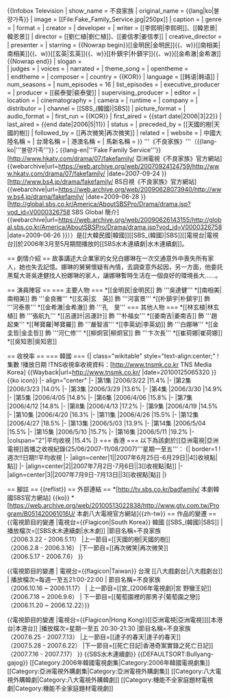 {{Infobox Television
| show_name         = 不良家族
| original_name      = {{lang|ko|불량가족}}
| image                = [[File:Fake_Family_Service.jpg|250px]]
| caption              = 
| genre                = 
| format               = 
| creator              = 
| developer            = 
| writer               = [[李熙明|李熙明]]、[[韓恩景|韓恩景]]
| director             = [[劉仁植|劉仁植]]、[[姜信孝|姜信孝]]
| creative_director    = 
| presenter            = 
| starring             = {{Nowrap begin}}[[金明民|金明民]]{{、w}}[[南相美|南相美]]{{、w}}[[玄英|玄英]]{{、w}}[[朴鎮宇|朴鎮宇]]{{、w}}[[金希澈|金希澈]]{{Nowrap end}}
| slogan               =  
| judges               = 
| voices               = 
| narrated             = 
| theme_song           = 
| opentheme            =  
| endtheme             = 
| composer             = 
| country              = {{KOR}}
| language             = [[韩语|韩语]]
| num_seasons          = 
| num_episodes         = 16 
| list_episodes        = 
| executive_producer   = 
| producer             = [[裴泰燮|裴泰燮]]
| supervising_producer = 
| editor               = 
| location             = 
| cinematography       = 
| camera               = 
| runtime              = 
| company              = 
| distributor          = 
| channel              = [[SBS_(韓國)|SBS]]
| picture_format       = 
| audio_format         = 
| first_run            = {{KOR}}
| first_aired          = {{start date|2006|3|22}}
| last_aired           = {{end date|2006|5|11}}
| status               = 
| preceded_by          = [[天國的樹|天國的樹]]
| followed_by          = [[再次微笑|再次微笑]]
| related              = 
| website              = 
| 中國大陸名稱 = 
| 台灣名稱   = 
| 港澳名稱   = 
| 馬新名稱   = 
}}
'''《不良家族》'''（{{lang-ko|'''불량가족'''}}；{{lang-en|'''Fake Family Service'''}}<ref>[http://www.hkatv.com/drama/07/fakefamily/ 亞洲電視《不良家族》官方網站] {{webarchive|url=https://web.archive.org/web/20070924124759/http://www.hkatv.com/drama/07/fakefamily/ |date=2007-09-24 }}</ref><ref>[http://www.bs4.jp/drama/fakefamily/ BS日視《不良家族》官方網站] {{webarchive|url=https://web.archive.org/web/20090628073940/http://www.bs4.jp/drama/fakefamily/ |date=2009-06-28 }}</ref><ref>[http://global.sbs.co.kr/America/AboutSBSPro/Drama/drama.jsp?vod_id=V0000326758 SBS Global 簡介] {{webarchive|url=https://web.archive.org/web/20090626143155/http://global.sbs.co.kr/America/AboutSBSPro/Drama/drama.jsp?vod_id=V0000326758 |date=2009-06-26 }}</ref>〕）是[[大韓民國|韓國]][[SBS_(韓國)|SBS]][[電視台|電視台]]於2006年3月至5月期間播放的[[SBS水木連續劇|水木連續劇]]。

== 劇情介紹 ==
故事講述大企業家的女兒白娜琳在一次交通意外中喪失所有家人，她也失去記憶。娜琳的舅舅懷疑有內情，去調查意外起因，另一方面，他委託黑幫大哥吳達健找人扮娜琳的家人，讓娜琳暫時生活在一個良好的環境長大……。

== 演員陣容 ==
=== 主要人物 ===
*[[金明民|金明民]] 飾 '''吳達健'''
*[[南相美|南相美]] 飾 '''金良雅'''
*[[玄英|玄　英]] 飾 '''河富景'''
*[[朴鎮宇|朴鎮宇]] 飾 '''河泰景'''
*[[金希澈|金希澈]] 飾 '''孔　旻'''
=== 其他人物 ===
*[[林玄植|林玄植]] 飾 '''張航九'''
*[[呂運計|呂運計]] 飾 '''朴福女'''
*[[姜南吉|姜南吉]] 飾 '''趙起東'''
*[[琴寶羅|琴寶羅]] 飾 '''嚴智淑'''
*[[李英幼|李英幼]] 飾 '''白娜琳'''
*[[金圭哲|金圭哲]] 飾 '''河仁修'''
*[[柳炯官|柳炯官]] 飾 '''卞次長'''
*[[崔荷娜|崔荷娜]]
*[[吳知恩|吳知恩]]

== 收視率 ==
=== 韓國 ===
{| class="wikitable" style="text-align:center;"
!集數
!播放日期
!TNS收視率<ref>收視資料：[http://www.tnsmk.co.kr TNS Media Korea] {{Wayback|url=http://www.tnsmk.co.kr/ |date=20100125065320 }} {{ko icon}}</ref>
|- align="center"
|-
|第1集
|2006/3/22
|11.4%
|-
|第2集
|2006/3/23
|14.0%
|-
|第3集
|2006/3/29
|13.6%
|-
|第4集
|2006/3/30
|14.9%
|-
|第5集
|2006/4/05
|14.8%
|-
|第6集
|2006/4/06
|15.8%
|-
|第7集
|2006/4/12
|14.8%
|-
|第8集
|2006/4/13
|17.2%
|-
|第9集
|2006/4/19
|14.5%
|-
|第10集
|2006/4/20
|16.3%
|-
|第11集
|2006/4/26
|15.5%
|-
|第12集
|2006/4/27
|18.5%
|-
|第13集
|2006/5/03
|13.9%
|-
|第14集
|2006/5/04
|15.5%
|-
|第15集
|2006/5/10
|15.7%
|-
|第16集
|2006/5/11
|19.2%
|-
|colspan="2"|平均收視
|15.4%
|}
=== 香港 ===
以下為該劇於[[亞洲電視|亞洲電視]]首播之收視紀錄(25/06/2007-11/08/2007)'''星期一至五'''：
{| border=1
!週次!!日期!!平均收視
|-
|align=center|1||2007年6月25日-6月29日||4[[收視點|點]]
|-
|align=center|2||2007年7月2日-7月6日||3[[收視點|點]]
|-
|align=center|3||2007年7月9日-7月13日||3[[收視點|點]]
|}

== 腳註 ==
{{reflist}}
== 外部連結 ==
*[http://tv.sbs.co.kr/badfamily/ 本劇韓國SBS官方網站] {{ko}}
*[https://web.archive.org/web/20100513022838/http://www.gtv.com.tw/Program/B051420061016U/ 本劇八大電視官方網站]{{zh-tw}}
== 作品的變遷 ==
{{電視節目的變遷
|電視台={{Flagicon|South Korea}} 韓國 [[SBS_(韓國)|SBS]]
|播放檔次=[[SBS水木連續劇|水木劇]]
|節目名稱=不良家族<br />（2006.3.22 - 2006.5.11）
|上一節目=[[天國的樹|天國的樹]]<br />（2006.2.8 - 2006.3.16）
|下一節目=[[再次微笑|再次微笑]]<br />（2006.5.17 - 2006.7.6）
}}

{{電視節目的變遷
| 電視台={{flagicon|Taiwan}} 台灣 [[八大戲劇台|八大戲劇台]]
| 播放檔次=每週一至五21:00-22:00
| 節目名稱=不良家族<br />（2006.10.16 ~ 2006.11.17）
| 上一節目=[[宮_(2006年電視劇)|宮 野蠻王妃]]<br />（2006.7.18 ~ 2006.9.6）
| 下一節目=[[葡萄園裡的那男子|葡萄園之戀]]<br />（2006.11.20 ~ 2006.12.22）}}

{{電視節目的變遷
|電視台={{Flagicon|Hong Kong}}[[亞洲電視|亞洲電視]][[本港台|本港台]]
|播放檔次=星期一至五 20:30-21:30
|節目名稱=不良家族 <br />（2007.6.25 - 2007.7.13）
|上一節目=[[達子的春天|達子的春天]] <br />（2007.5.28 - 2007.6.22）
|下一節目=[[死亡日記|香港奇案實錄之死亡日記]] <br />（2007.7.16 - 2007.7.17）
}}
{{SBS水木連續劇}}
{{DEFAULTSORT:Bullyang-gajog}} 
[[Category:2006年韓國電視劇集|Category:2006年韓國電視劇集]]
[[Category:亞洲電視外購劇集|Category:亞洲電視外購劇集]]
[[Category:八大電視外購韓劇|Category:八大電視外購韓劇]]
[[Category:機能不全家庭題材電視劇|Category:機能不全家庭題材電視劇]]
